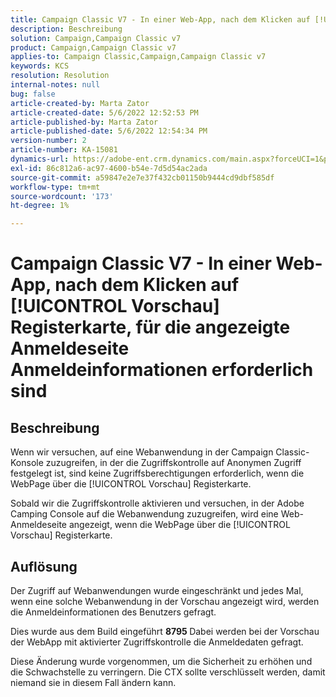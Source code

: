 ```yaml
---
title: Campaign Classic V7 - In einer Web-App, nach dem Klicken auf [!UICONTROL Vorschau] Registerkarte, für die angezeigte Anmeldeseite Anmeldeinformationen erforderlich sind
description: Beschreibung
solution: Campaign,Campaign Classic v7
product: Campaign,Campaign Classic v7
applies-to: Campaign Classic,Campaign,Campaign Classic v7
keywords: KCS
resolution: Resolution
internal-notes: null
bug: false
article-created-by: Marta Zator
article-created-date: 5/6/2022 12:52:53 PM
article-published-by: Marta Zator
article-published-date: 5/6/2022 12:54:34 PM
version-number: 2
article-number: KA-15081
dynamics-url: https://adobe-ent.crm.dynamics.com/main.aspx?forceUCI=1&pagetype=entityrecord&etn=knowledgearticle&id=aab90d70-3bcd-ec11-a7b5-6045bd00dbbc
exl-id: 86c812a6-ac97-4600-b54e-7d5d54ac2ada
source-git-commit: a59847e2e7e37f432cb01150b9444cd9dbf585df
workflow-type: tm+mt
source-wordcount: '173'
ht-degree: 1%

---
```


# Campaign Classic V7 - In einer Web-App, nach dem Klicken auf [!UICONTROL Vorschau] Registerkarte, für die angezeigte Anmeldeseite Anmeldeinformationen erforderlich sind

## Beschreibung


Wenn wir versuchen, auf eine Webanwendung in der Campaign Classic-Konsole zuzugreifen, in der die Zugriffskontrolle auf Anonymen Zugriff festgelegt ist, sind keine Zugriffsberechtigungen erforderlich, wenn die WebPage über die [!UICONTROL Vorschau] Registerkarte.

Sobald wir die Zugriffskontrolle aktivieren und versuchen, in der Adobe Camping Console auf die Webanwendung zuzugreifen, wird eine Web-Anmeldeseite angezeigt, wenn die WebPage über die [!UICONTROL Vorschau] Registerkarte.


## Auflösung


Der Zugriff auf Webanwendungen wurde eingeschränkt und jedes Mal, wenn eine solche Webanwendung in der Vorschau angezeigt wird, werden die Anmeldeinformationen des Benutzers gefragt.

Dies wurde aus dem Build eingeführt <b>8795 </b>Dabei werden bei der Vorschau der WebApp mit aktivierter Zugriffskontrolle die Anmeldedaten gefragt.

Diese Änderung wurde vorgenommen, um die Sicherheit zu erhöhen und die Schwachstelle zu verringern. Die CTX sollte verschlüsselt werden, damit niemand sie in diesem Fall ändern kann.
